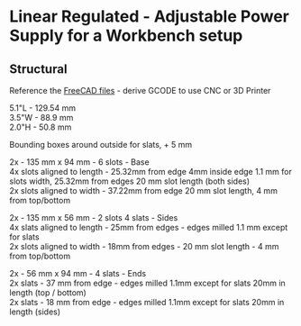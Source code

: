 # Linear Regulated - Adjustable Power Supply for a Workbench setup  

## Structural  
Reference the [FreeCAD files]() - derive GCODE to use CNC or 3D Printer  

5.1"L - 129.54 mm  
3.5"W - 88.9 mm  
2.0"H - 50.8 mm   

Bounding boxes around outside for slats, + 5 mm  

2x - 135 mm x 94 mm - 6 slots 			- Base  
	4x slots aligned to length - 25.32mm from edge 4mm inside edge 1.1 mm for slots width, 25.32mm from edges 20 mm slot length (both sides)  
	2x slots aligned to width - 37.22mm from edge 20 mm slot length, 4 mm from top/bottom  
	
2x - 135 mm x 56 mm - 2 slots 4 slats	- Sides  
	4x slats aligned to length - 25mm from edges - edges milled 1.1 mm except for slats  
	2x slots aligned to width - 18mm from edges - 20 mm slot length - 4 mm from top/bottom  

2x - 56 mm x 94 mm  - 4 slats			- Ends  
	2x slats - 37 mm from edge - edges milled 1.1mm except for slats 20mm in length (top / bottom)  
	2x slats - 18 mm from edge - edges milled 1.1mm except for slats 20mm in length (sides)  

